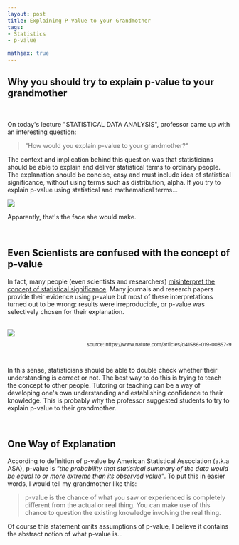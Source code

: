 ```yaml
---
layout: post
title: Explaining P-Value to your Grandmother
tags:
- Statistics
- p-value

mathjax: true
---
```




## Why you should try to explain p-value to your grandmother

<br>

On today's lecture "STATISTICAL DATA ANALYSIS", professor came up with an interesting question:

> "How would you explain p-value to your grandmother?" 

The context and implication behind this question was that statisticians should be able to explain and deliver statistical terms to ordinary people. The explanation should be concise, easy and must include idea of statistical significance, without using terms such as distribution, alpha. If you try to explain p-value using statistical and mathematical terms… 

<img src="https://encrypted-tbn0.gstatic.com/images?q=tbn:ANd9GcS3sre8HWr_3GKKal2biZRp-_DPvicKJFSSqkNITmTYCU6n17IT-g">



Apparently, that's the face she would make.



<br>

## Even Scientists are confused with the concept of p-value

In fact, many people (even scientists and researchers) [misinterpret the concept of statistical significance](https://agdal1125.github.io/2018/12/04/P-value.html). Many journals and research papers provide their evidence using p-value but most of these interpretations turned out to be wrong: results were irreproducible, or p-value was selectively chosen for their explanation.

<br>

<img src="https://media.nature.com/w800/magazine-assets/d41586-019-00857-9/d41586-019-00857-9_16551624.jpg"> 

<p align="right" style = "font-size: 11px">source: https://www.nature.com/articles/d41586-019-00857-9</p>
<br>

In this sense, statisticians should be able to double check whether their understanding is correct or not. The best way to do this is trying to teach the concept to other people. Tutoring or teaching can be a way of developing one's own understanding and establishing confidence to their knowledge. This is probably why the professor suggested students to try to explain p-value to their grandmother. 

<br>

## One Way of Explanation

According to definition of p-value by American Statistical Association (a.k.a ASA), p-value is _"the probability that statistical summary of the data would be equal to or more extreme than its observed value"_. To put this in easier words, I would tell my grandmother like this:

> p-value is the chance of what you saw or experienced is completely different from the actual or real thing. You can make use of this chance to question the existing knowledge involving the real thing.

Of course this statement omits assumptions of p-value, I believe it contains the abstract notion of what p-value is...